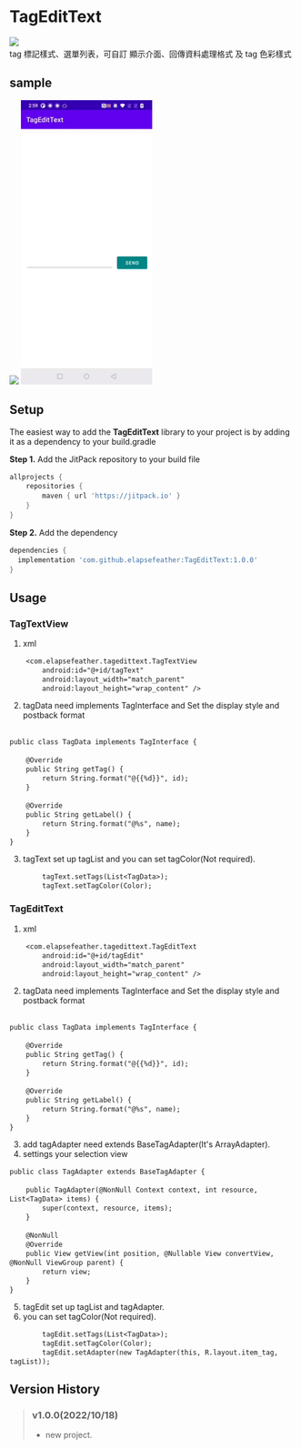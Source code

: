 # TagEditText

[![](https://jitpack.io/v/elapsefeather/TagEditText.svg)](https://jitpack.io/#elapsefeather/TagEditText)   
tag 標記樣式、選單列表，可自訂 顯示介面、回傳資料處理格式 及 tag 色彩樣式

## sample

<img src="https://github.com/elapsefeather/TagEditText/blob/b0240c3949324cec3c65fac92afbaecfff11d74a/screenshots/TagEditText.gif" height="500">  <img src="https://github.com/elapsefeather/TagEditText/blob/b0240c3949324cec3c65fac92afbaecfff11d74a/screenshots/TagEditText2.gif" height="500">

## Setup

The easiest way to add the **TagEditText** library to your project is by adding it as a dependency
to your build.gradle

**Step 1.** Add the JitPack repository to your build file

```gradle
allprojects {
    repositories {
        maven { url 'https://jitpack.io' }
    }
}
```

**Step 2.** Add the dependency

```gradle
dependencies {
  implementation 'com.github.elapsefeather:TagEditText:1.0.0'
}
```

## Usage

### TagTextView

1. xml

```
    <com.elapsefeather.tagedittext.TagTextView
        android:id="@+id/tagText"
        android:layout_width="match_parent"
        android:layout_height="wrap_content" />
```

2. tagData need implements TagInterface and Set the display style and postback format

```

public class TagData implements TagInterface {

    @Override
    public String getTag() {
        return String.format("@{{%d}}", id);
    }

    @Override
    public String getLabel() {
        return String.format("@%s", name);
    }
}

```

3. tagText set up tagList and you can set tagColor(Not required).

```
        tagText.setTags(List<TagData>);
        tagText.setTagColor(Color);
```

### TagEditText

1. xml

```
    <com.elapsefeather.tagedittext.TagEditText
        android:id="@+id/tagEdit"
        android:layout_width="match_parent"
        android:layout_height="wrap_content" />
```

2. tagData need implements TagInterface and Set the display style and postback format

```

public class TagData implements TagInterface {

    @Override
    public String getTag() {
        return String.format("@{{%d}}", id);
    }

    @Override
    public String getLabel() {
        return String.format("@%s", name);
    }
}

```

3. add tagAdapter need extends BaseTagAdapter(It's ArrayAdapter).
4. settings your selection view

```
public class TagAdapter extends BaseTagAdapter {

    public TagAdapter(@NonNull Context context, int resource, List<TagData> items) {
        super(context, resource, items);
    }

    @NonNull
    @Override
    public View getView(int position, @Nullable View convertView, @NonNull ViewGroup parent) {
        return view;
    }
}
```

5. tagEdit set up tagList and tagAdapter.
6. you can set tagColor(Not required).

```
        tagEdit.setTags(List<TagData>);
        tagEdit.setTagColor(Color);
        tagEdit.setAdapter(new TagAdapter(this, R.layout.item_tag, tagList));
```

## Version History

> ### v1.0.0(2022/10/18)
> - new project.